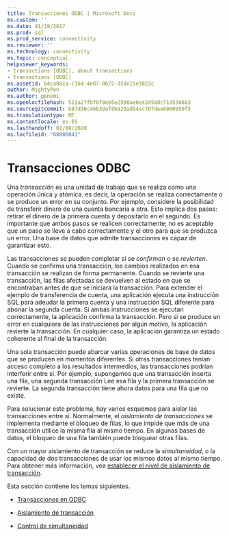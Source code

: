 ```yaml
---
title: Transacciones ODBC | Microsoft Docs
ms.custom: ''
ms.date: 01/19/2017
ms.prod: sql
ms.prod_service: connectivity
ms.reviewer: ''
ms.technology: connectivity
ms.topic: conceptual
helpviewer_keywords:
- transactions [ODBC], about transactions
- transactions [ODBC]
ms.assetid: b4ca861a-c164-4e87-8672-d5de15e3823c
author: MightyPen
ms.author: genemi
ms.openlocfilehash: 521a2ffbf0f8eb5e2590ae6e42d50dc71d536683
ms.sourcegitcommit: b87d36c46b39af8b929ad94ec707dee8800950f5
ms.translationtype: MT
ms.contentlocale: es-ES
ms.lasthandoff: 02/08/2020
ms.locfileid: "68086041"
---
```

# <a name="transactions-odbc"></a>Transacciones ODBC
Una *transacción* es una unidad de trabajo que se realiza como una operación única y atómica. es decir, la operación se realiza correctamente o se produce un error en su conjunto. Por ejemplo, considere la posibilidad de transferir dinero de una cuenta bancaria a otra. Esto implica dos pasos: retirar el dinero de la primera cuenta y depositarlo en el segundo. Es importante que ambos pasos se realicen correctamente; no es aceptable que un paso se lleve a cabo correctamente y el otro para que se produzca un error. Una base de datos que admite transacciones es capaz de garantizar esto.  
  
 Las transacciones se pueden completar si se *confirman* o se *revierten*. Cuando se confirma una transacción, los cambios realizados en esa transacción se realizan de forma permanente. Cuando se revierte una transacción, las filas afectadas se devuelven al estado en que se encontraban antes de que se iniciara la transacción. Para extender el ejemplo de transferencia de cuenta, una aplicación ejecuta una instrucción SQL para adeudar la primera cuenta y una instrucción SQL diferente para abonar la segunda cuenta. Si ambas instrucciones se ejecutan correctamente, la aplicación confirma la transacción. Pero si se produce un error en cualquiera de las instrucciones por algún motivo, la aplicación revierte la transacción. En cualquier caso, la aplicación garantiza un estado coherente al final de la transacción.  
  
 Una sola transacción puede abarcar varias operaciones de base de datos que se producen en momentos diferentes. Si otras transacciones tenían acceso completo a los resultados intermedios, las transacciones podrían interferir entre sí. Por ejemplo, supongamos que una transacción inserta una fila, una segunda transacción Lee esa fila y la primera transacción se revierte. La segunda transacción tiene ahora datos para una fila que no existe.  
  
 Para solucionar este problema, hay varios esquemas para aislar las transacciones entre sí. Normalmente, el *aislamiento de transacciones* se implementa mediante el bloqueo de filas, lo que impide que más de una transacción utilice la misma fila al mismo tiempo. En algunas bases de datos, el bloqueo de una fila también puede bloquear otras filas.  
  
 Con un mayor aislamiento de transacción se reduce la *simultaneidad,* o la capacidad de dos transacciones de usar los mismos datos al mismo tiempo. Para obtener más información, vea [establecer el nivel de aislamiento de transacción](../../../odbc/reference/develop-app/setting-the-transaction-isolation-level.md).  
  
 Esta sección contiene los temas siguientes.  
  
-   [Transacciones en ODBC](../../../odbc/reference/develop-app/transactions-in-odbc-odbc.md)  
  
-   [Aislamiento de transacción](../../../odbc/reference/develop-app/transaction-isolation.md)  
  
-   [Control de simultaneidad](../../../odbc/reference/develop-app/concurrency-control.md)
